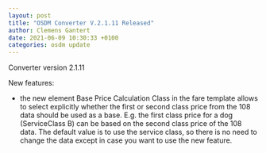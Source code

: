 ```yaml
---
layout: post
title: "OSDM Converter V.2.1.11 Released"
author: Clemens Gantert
date: 2021-06-09 10:30:33 +0100
categories: osdm update
---
```


Converter version 2.1.11

New features:

  - the new element Base Price Calculation Class in the fare template allows to select explicitly whether 
the first or second class price from the 108 data should be used as a base. E.g. the 
first class price for a dog (ServiceClass B) can be based on the second class price 
of the 108 data. The default value is to use the service class, so there is no need 
to change the data except in case you want to use the new feature.
